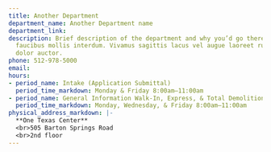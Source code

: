 ```yaml
---
title: Another Department
department_name: Another Department name
department_link: 
description: Brief description of the department and why you’d go there. Maecenas
  faucibus mollis interdum. Vivamus sagittis lacus vel augue laoreet rutrum faucibus
  dolor auctor.
phone: 512-978-5000
email: 
hours:
- period_name: Intake (Application Submittal)
  period_time_markdown: Monday & Friday 8:00am–11:00am
- period_name: General Information Walk-In, Express, & Total Demolition
  period_time_markdown: Monday, Wednesday, & Friday 8:00am–11:00am
physical_address_markdown: |-
  **One Texas Center**
  <br>505 Barton Springs Road
  <br>2nd floor
---
```



